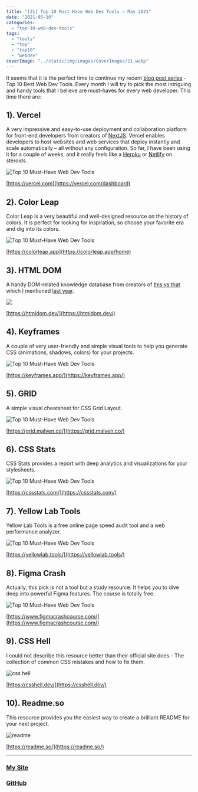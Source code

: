 ```yaml
---
title: "[21] Top 10 Must-Have Web Dev Tools – May 2021"
date: "2021-05-10"
categories:
  - "top-10-web-dev-tools"
tags:
  - "tools"
  - "top"
  - "top10"
  - "webdev"
coverImage: "../static/img/images/CoverImages/21.webp"
---
```


It seems that it is the perfect time to continue my recent [blog post series](https://www.create-react-app.com/tags/top) - Top 10 Best Web Dev Tools. Every month I will try to pick the most intriguing and handy tools that I believe are must-haves for every web developer. This time there are:

## 1). Vercel

A very impressive and easy-to-use deployment and collaboration platform for front-end developers from creators of [NextJS](https://nextjs.org/). Vercel enables developers to host websites and web services that deploy instantly and scale automatically – all without any configuration. So far, I have been using it for a couple of weeks, and it really feels like a [Heroku](https://heroku.com/) or [Netlify](https://www.netlify.com/) on steroids.

![Top 10 Must-Have Web Dev Tools](https://reverent-carson-67c52e.netlify.app/static/img/images/21/Screenshot-2021-05-10-at-11.11.06.png)

[https://vercel.com](https://vercel.com/dashboard)

## 2). Color Leap

Color Leap is a very beautiful and well-designed resource on the history of colors. It is perfect for looking for inspiration, so choose your favorite era and dig into its colors.

![Top 10 Must-Have Web Dev Tools](https://reverent-carson-67c52e.netlify.app/static/img/images/21/Screenshot-2021-05-10-at-11.23.09.png)

[https://colorleap.app](https://colorleap.app/home)

## 3). HTML DOM

A handy DOM-related knowledge database from creators of [this vs that](https://thisthat.dev/) which I mentioned [last year](https://www.create-react-app.com/posts/2020-12-25-top-15-best-developer-resources-part2/).

![](https://reverent-carson-67c52e.netlify.app/static/img/images/21/Screenshot-2021-05-10-at-11.30.20.png)

[https://htmldom.dev/](https://htmldom.dev/)

## 4). Keyframes

A couple of very user-friendly and simple visual tools to help you generate CSS (animations, shadows, colors) for your projects.

![Top 10 Must-Have Web Dev Tools](https://reverent-carson-67c52e.netlify.app/static/img/images/21/Screenshot-2021-05-10-at-11.32.50.png)

[https://keyframes.app/](https://keyframes.app/)

## 5). GRID

A simple visual cheatsheet for CSS Grid Layout.

![Top 10 Must-Have Web Dev Tools](https://reverent-carson-67c52e.netlify.app/static/img/images/21/Screenshot-2021-05-10-at-11.37.50.png)

[https://grid.malven.co/](https://grid.malven.co/)

## 6). CSS Stats

CSS Stats provides a report with deep analytics and visualizations for your stylesheets.

![Top 10 Must-Have Web Dev Tools](https://reverent-carson-67c52e.netlify.app/static/img/images/21/Screenshot-2021-05-10-at-11.46.09.png)

[https://cssstats.com/](https://cssstats.com/)

## 7). Yellow Lab Tools

Yellow Lab Tools is a free online page speed audit tool and a web performance analyzer.

![Top 10 Must-Have Web Dev Tools](https://reverent-carson-67c52e.netlify.app/static/img/images/21/Screenshot-2021-05-10-at-11.48.46.png)

[https://yellowlab.tools/](https://yellowlab.tools/)

## 8). Figma Crash

Actually, this pick is not a tool but a study resource. It helps you to dive deep into powerful Figma features. The course is totally free.

![Top 10 Must-Have Web Dev Tools](https://reverent-carson-67c52e.netlify.app/static/img/images/21/Screenshot-2021-05-10-at-11.54.48.png)

[https://www.figmacrashcourse.com/](https://www.figmacrashcourse.com/)

## 9). CSS Hell

I could not describe this resource better than their official site does - The collection of common CSS mistakes and how to fix them.

![css hell](https://reverent-carson-67c52e.netlify.app/static/img/images/21/Screenshot-2021-05-10-at-12.02.59.png)

[https://csshell.dev/](https://csshell.dev/)

## 10). Readme.so

This resource provides you the easiest way to create a brilliant README for your next project.

![readme](https://reverent-carson-67c52e.netlify.app/static/img/images/21/Screenshot-2021-05-10-at-12.04.15.png)

[https://readme.so/](https://readme.so/)

---

### [My Site](https://villivald.com/)

### [GitHub](https://github.com/villivald)
